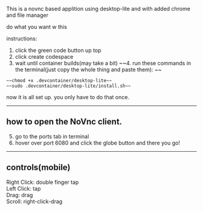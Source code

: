 This is a novnc based applition using desktop-lite and with added chrome and file manager

do what you want w this

instructions:
1. click the green code button up top
2. click create codespace
3. wait until container builds(may take a bit)
~~4. run these commands in the terminal(just copy the whole thing and paste them): ~~
```
~~chmod +x .devcontainer/desktop-lite~~
~~sudo .devcontainer/desktop-lite/install.sh~~
```
now it is all set up. you only have to do that once.<br>

---
how to open the NoVnc client.
---
5. go to the ports tab in terminal
6. hover over port 6080 and click the globe button and there you go!

---
controls(mobile)
---
Right Click: double finger tap<br>
Left Click: tap<br>
Drag: drag<br>
Scroll: right-click-drag<br>
